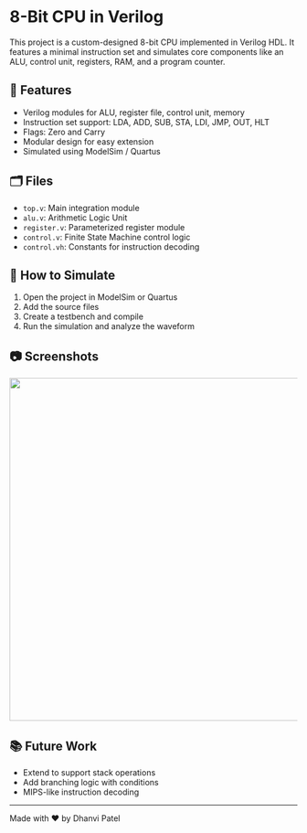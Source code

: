 # 8-Bit CPU in Verilog

This project is a custom-designed 8-bit CPU implemented in Verilog HDL. It features a minimal instruction set and simulates core components like an ALU, control unit, registers, RAM, and a program counter.

## 🧠 Features
- Verilog modules for ALU, register file, control unit, memory
- Instruction set support: LDA, ADD, SUB, STA, LDI, JMP, OUT, HLT
- Flags: Zero and Carry
- Modular design for easy extension
- Simulated using ModelSim / Quartus

## 🗂️ Files
- `top.v`: Main integration module
- `alu.v`: Arithmetic Logic Unit
- `register.v`: Parameterized register module
- `control.v`: Finite State Machine control logic
- `control.vh`: Constants for instruction decoding

## 🚀 How to Simulate
1. Open the project in ModelSim or Quartus
2. Add the source files
3. Create a testbench and compile
4. Run the simulation and analyze the waveform

## 📷 Screenshots
<img src="docs/waveform.png" width="600">

## 📚 Future Work
- Extend to support stack operations
- Add branching logic with conditions
- MIPS-like instruction decoding

---

Made with ❤️ by Dhanvi Patel
